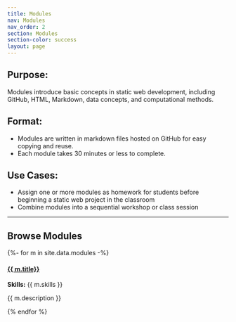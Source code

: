 ```yaml
---
title: Modules
nav: Modules
nav_order: 2
section: Modules
section-color: success
layout: page
---
```


<div class="container content-narrow pb-2" markdown="1">

## Purpose:

Modules introduce basic concepts in static web development, including GitHub, HTML, Markdown, data concepts, and computational methods.

## Format:

- Modules are written in markdown files hosted on GitHub for easy copying and reuse.
- Each module takes 30 minutes or less to complete.

## Use Cases:
- Assign one or more modules as homework for students before beginning a static web project in the classroom
- Combine modules into a sequential workshop or class session

</div>

<hr>

## Browse Modules

<div class="row pt-2">
{%- for m in site.data.modules -%}
<div class="col-md-4">
    <div class="card my-2">
    <div class="card-body">
        <h4 class="card-title"><a href="{{ m.link }}" target="_blank" rel="noopener">{{ m.title}}</a></h4>
        <p class="card-text"><strong>Skills:</strong> {{ m.skills }}<br>
        <p class="card-text">{{ m.description }}</p>
    </div>
    </div>
</div>
{% endfor %}
</div>